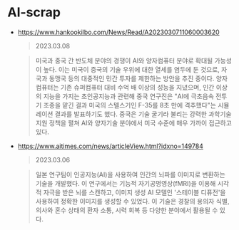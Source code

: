 # AI-scrap

- https://www.hankookilbo.com/News/Read/A2023030711060003620
  > 2023.03.08
  
  > 미국과 중국 간 반도체 분야의 경쟁이 AI와 양자컴퓨터 분야로 확대될 가능성이 높다. 이는 미국이 중국의 기술 우위에 대한 열세를 염두에 둔 것으로, 자국과 동맹국 등의 대중적인 민간 투자를 제한하는 방안을 추진 중이다. 양자컴퓨터는 기존 슈퍼컴퓨터 대비 수억 배 이상의 성능을 지녔으며, 인간 이상의 지능을 가지는 초인공지능과 관련해 중국 연구진은 "AI에 극초음속 전투기 조종을 맡긴 결과 미국의 스텔스기인 F-35를 8초 만에 격추했다"는 시뮬레이션 결과를 발표하기도 했다. 중국은 기술 굴기라 불리는 강력한 과학기술 지원 정책을 펼쳐 AI와 양자기술 분야에서 미국 수준에 매우 가까이 접근하고 있다.
  
  
- https://www.aitimes.com/news/articleView.html?idxno=149784

  > 2023.03.06
  
  > 일본 연구팀이 인공지능(AI)을 사용하여 인간의 뇌파를 이미지로 변환하는 기술을 개발했다. 이 연구에서는 기능적 자기공명영상(fMRI)을 이용해 시각적 자극을 받은 뇌를 스캔하고, 이미지 생성 AI 모델인 '스테이블 디퓨전'을 사용하여 정확한 이미지를 생성할 수 있었다. 이 기술은 경찰의 용의자 식별, 의사와 혼수 상태의 환자 소통, 시력 회복 등 다양한 분야에서 활용될 수 있다.

